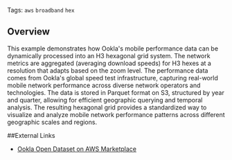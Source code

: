 <!--fused:tags-->
Tags: `aws` `broadband` `hex`

<!--fused:readme-->
## Overview

This example demonstrates how Ookla's mobile performance data can be dynamically processed into an H3 hexagonal grid system. The network metrics are aggregated (averaging download speeds) for H3 hexes at a resolution that adapts based on the zoom level. The performance data comes from Ookla's global speed test infrastructure, capturing real-world mobile network performance across diverse network operators and technologies. The data is stored in Parquet format on S3, structured by year and quarter, allowing for efficient geographic querying and temporal analysis. The resulting hexagonal grid provides a standardized way to visualize and analyze mobile network performance patterns across different geographic scales and regions.

##External Links

- [Ookla Open Dataset on AWS Marketplace](https://aws.amazon.com/marketplace/pp/prodview-breawk6ljkovm)
